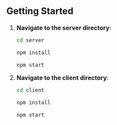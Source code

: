 ## Getting Started


1. **Navigate to the server directory**:
   ```sh
   cd server
   
   npm install
   
   npm start

2. **Navigate to the client directory**:
   ```sh
   cd client
   
   npm install
   
   npm start
